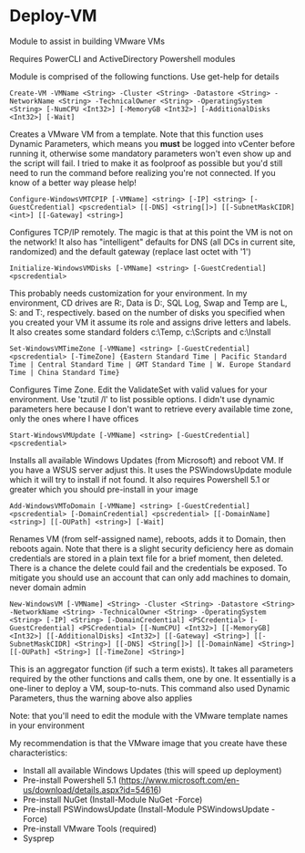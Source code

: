 # Deploy-VM
Module to assist in building VMware VMs

Requires PowerCLI and ActiveDirectory Powershell modules

Module is comprised of the following functions. Use get-help for details

`Create-VM -VMName <String> -Cluster <String> -Datastore <String> -NetworkName <String> -TechnicalOwner <String> -OperatingSystem <String> [-NumCPU <Int32>] [-MemoryGB <Int32>] [-AdditionalDisks <Int32>] [-Wait]`

Creates a VMware VM from a template. Note that this function uses Dynamic Parameters, which means you **must** be logged into vCenter before running it, otherwise some mandatory parameters won't even show up and the script will fail. I tried to make it as foolproof as possible but you'd still need to run the command before realizing you're not connected. If you know of a better way please help!

`Configure-WindowsVMTCPIP [-VMName] <string> [-IP] <string> [-GuestCredential] <pscredential> [[-DNS] <string[]>] [[-SubnetMaskCIDR] <int>] [[-Gateway] <string>]`

Configures TCP/IP remotely. The magic is that at this point the VM is not on the network! It also has "intelligent" defaults for DNS (all DCs in current site, randomized) and the default gateway (replace last octet with '1')

`Initialize-WindowsVMDisks [-VMName] <string> [-GuestCredential] <pscredential>`

This probably needs customization for your environment. In my environment, CD drives are R:, Data is D:, SQL Log, Swap and Temp are L, S: and T:, respectively. based on the number of disks you specified when you created your VM it assume its role and assigns drive letters and labels. It also creates some standard folders c:\Temp, c:\Scripts and c:\Install

`Set-WindowsVMTimeZone [-VMName] <string> [-GuestCredential] <pscredential> [-TimeZone] {Eastern Standard Time | Pacific Standard Time | Central Standard Time | GMT Standard Time | W. Europe Standard Time | China Standard Time}`

Configures Time Zone. Edit the ValidateSet with valid values for your environment. Use 'tzutil /l' to list possible options. I didn't use dynamic parameters here because I don't want to retrieve every available time zone, only the ones where I have offices

`Start-WindowsVMUpdate [-VMName] <string> [-GuestCredential] <pscredential>`

Installs all available Windows Updates (from Microsoft) and reboot VM. If you have a WSUS server adjust this. It uses the PSWindowsUpdate module which it will try to install if not found. It also requires Powershell 5.1 or greater which you should pre-install in your image

`Add-WindowsVMToDomain [-VMName] <string> [-GuestCredential] <pscredential> [-DomainCredential] <pscredential> [[-DomainName] <string>] [[-OUPath] <string>] [-Wait]`

Renames VM (from self-assigned name), reboots, adds it to Domain, then reboots again. Note that there is a slight security deficiency here as domain credentials are stored in a plain text file for a brief moment, then deleted. There is a chance the delete could fail and the credentials be exposed. To mitigate you should use an account that can only add machines to domain, never domain admin

`New-WindowsVM [-VMName] <String> -Cluster <String> -Datastore <String> -NetworkName <String> -TechnicalOwner <String> -OperatingSystem <String> [-IP] <String> [-DomainCredential] <PSCredential> [-GuestCredential] <PSCredential> [[-NumCPU] <Int32>] [[-MemoryGB] <Int32>] [[-AdditionalDisks] <Int32>] [[-Gateway] <String>] [[-SubnetMaskCIDR] <String>] [[-DNS] <String[]>] [[-DomainName] <String>] [[-OUPath] <String>] [[-TimeZone] <String>]`

This is an aggregator function (if such a term exists). It takes all parameters required by the other functions and calls them, one by one. It essentially is a one-liner to deploy a VM, soup-to-nuts.
This command also used Dynamic Parameters, thus the warning above also applies

Note: that you'll need to edit the module with the VMware template names in your environment

My recommendation is that the VMware image that you create have these characteristics:
- Install all available Windows Updates (this will speed up deployment)
- Pre-install Powershell 5.1 (https://www.microsoft.com/en-us/download/details.aspx?id=54616)
- Pre-install NuGet (Install-Module NuGet -Force)
- Pre-install PSWindowsUpdate (Install-Module PSWindowsUpdate -Force)
- Pre-install VMware Tools (required)
- Sysprep

